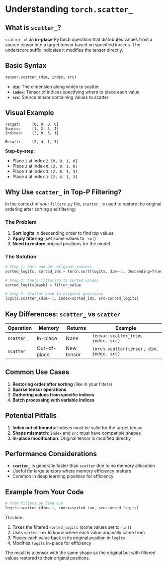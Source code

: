 # Understanding `torch.scatter_`

## What is `scatter_`?

`scatter_` is an **in-place** PyTorch operation that distributes values from a source tensor into a target tensor based on specified indices. The underscore suffix indicates it modifies the tensor directly.

## Basic Syntax

```python
tensor.scatter_(dim, index, src)
```

- **`dim`**: The dimension along which to scatter
- **`index`**: Tensor of indices specifying where to place each value
- **`src`**: Source tensor containing values to scatter

## Visual Example

```
Target:     [0, 0, 0, 0]
Source:     [1, 2, 3, 4]
Indices:    [2, 0, 3, 1]

Result:     [2, 4, 1, 3]
```

**Step-by-step:**

- Place `1` at index `2`: `[0, 0, 1, 0]`
- Place `2` at index `0`: `[2, 0, 1, 0]`
- Place `3` at index `3`: `[2, 0, 1, 3]`
- Place `4` at index `1`: `[2, 4, 1, 3]`

## Why Use `scatter_` in Top-P Filtering?

In the context of your `filters.py` file, `scatter_` is used to restore the original ordering after sorting and filtering:

### The Problem

1. **Sort logits** in descending order to find top values
2. **Apply filtering** (set some values to `-inf`)
3. **Need to restore** original positions for the model

### The Solution

```python
# Step 1: Sort and get original indices
sorted_logits, sorted_idx = torch.sort(logits, dim=-1, descending=True)

# Step 2: Apply filtering to sorted values
sorted_logits[mask] = filter_value

# Step 3: Scatter back to original positions
logits.scatter_(dim=-1, index=sorted_idx, src=sorted_logits)
```

## Key Differences: `scatter_` vs `scatter`

| Operation | Memory | Returns | Example |
|-----------|--------|---------|---------|
| `scatter_` | In-place | None | `tensor.scatter_(dim, index, src)` |
| `scatter` | Out-of-place | New tensor | `torch.scatter(tensor, dim, index, src)` |

## Common Use Cases

1. **Restoring order after sorting** (like in your filters)
2. **Sparse tensor operations**
3. **Gathering values from specific indices**
4. **Batch processing with variable indices**

## Potential Pitfalls

1. **Index out of bounds**: Indices must be valid for the target tensor
2. **Shape mismatch**: `index` and `src` must have compatible shapes
3. **In-place modification**: Original tensor is modified directly

## Performance Considerations

- **`scatter_`** is generally faster than `scatter` due to no memory allocation
- Useful for large tensors where memory efficiency matters
- Common in deep learning pipelines for efficiency

## Example from Your Code

```python
# From filters.py line 116
logits.scatter_(dim=-1, index=sorted_inx, src=sorted_logits)
```

This line:

1. Takes the filtered `sorted_logits` (some values set to `-inf`)
2. Uses `sorted_inx` to know where each value originally came from
3. Places each value back in its original position in `logits`
4. Modifies `logits` in-place for efficiency

The result is a tensor with the same shape as the original but with filtered values restored to their original positions.
